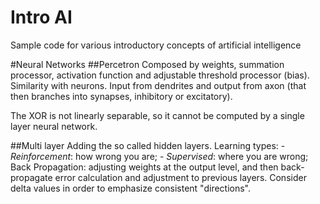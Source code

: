 Intro AI
========

Sample code for various introductory concepts of artificial intelligence

#Neural Networks
##Percetron
Composed by weights, summation processor, activation function and adjustable threshold processor (bias).  
Similarity with neurons. Input from dendrites and output from axon (that then branches into synapses, inhibitory or excitatory).  

The XOR is not linearly separable, so it cannot be computed by a single layer neural network.

##Multi layer
Adding the so called hidden layers. 
Learning types:
	- *Reinforcement*: how wrong you are;
	- *Supervised*: where you are wrong;
Back Propagation: adjusting weights at the output level, and then back-propagate error calculation and adjustment to previous layers. Consider delta values in order to emphasize consistent "directions".

